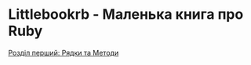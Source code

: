 # Littlebookrb - Маленька книга про Ruby

[Розділ перший: Рядки та Методи](https://sergogovich.gitbooks.io/littlebookrb/content/chapter1.html)
